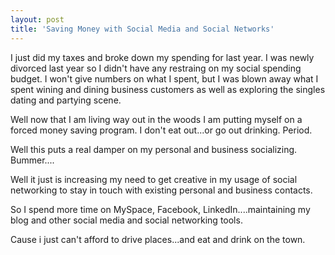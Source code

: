 ```yaml
---
layout: post
title: 'Saving Money with Social Media and Social Networks'
---
```

I just did my taxes and broke down my spending for last year. I was newly divorced last year so I didn't have any restraing on my social spending budget. I won't give numbers on what I spent, but I was blown away what I spent wining and dining business customers as well as exploring the singles dating and partying scene.<p></p>
Well now that I am living way out in the woods I am putting myself on a forced money saving program. I don't eat out...or go out drinking. Period.<p></p>
Well this puts a real damper on my personal and business socializing. Bummer....<p></p>
Well it just is increasing my need to get creative in my usage of social networking to stay in touch with existing personal and business contacts.<p></p>
So I spend more time on MySpace, Facebook, LinkedIn....maintaining my blog and other social media and social networking tools.<p></p>
Cause i just can't afford to drive places...and eat and drink on the town.